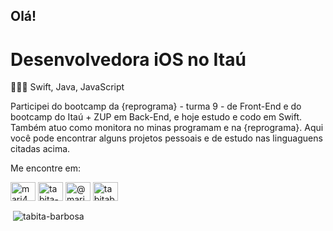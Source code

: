 ## Olá! 
# Desenvolvedora iOS no Itaú

👩🏽‍💻  Swift, Java, JavaScript

Participei do bootcamp da {reprograma} - turma 9 - de Front-End e do bootcamp do Itaú + ZUP em Back-End, e hoje estudo e codo em Swift. Também atuo como monitora no minas programam e na {reprograma}. 
Aqui você pode encontrar alguns projetos pessoais e de estudo nas linguaguens citadas acima.

Me encontre em:
<p align="left">
<a href="https://twitter.com/mari4_bunit4" target="blank"><img align="center" src="https://raw.githubusercontent.com/rahuldkjain/github-profile-readme-generator/neutral-icons/src/images/icons/Social/twitter.svg" alt="mari4_bunit4" height="30" width="40" /></a>
<a href="https://linkedin.com/in/tabita-barbosa" target="blank"><img align="center" src="https://raw.githubusercontent.com/rahuldkjain/github-profile-readme-generator/neutral-icons/src/images/icons/Social/linked-in-alt.svg" alt="tabita-barbosa" height="30" width="40" /></a>
<a href="https://instagram.com/@mari4_bunit4" target="blank"><img align="center" src="https://raw.githubusercontent.com/rahuldkjain/github-profile-readme-generator/neutral-icons/src/images/icons/Social/instagram.svg" alt="@mari4_bunit4" height="30" width="40" /></a>
<a href="https://www.behance.net/tabitabarbosa" target="blank"><img align="center" src="https://raw.githubusercontent.com/rahuldkjain/github-profile-readme-generator/neutral-icons/src/images/icons/Social/behance.svg" alt="tabitabarbosa" height="30" width="40" /></a>
</p>

<p>&nbsp;<img align="center" src="https://github-readme-stats.vercel.app/api?username=tabita-barbosa&show_icons=true&locale=en" alt="tabita-barbosa" /></p>
